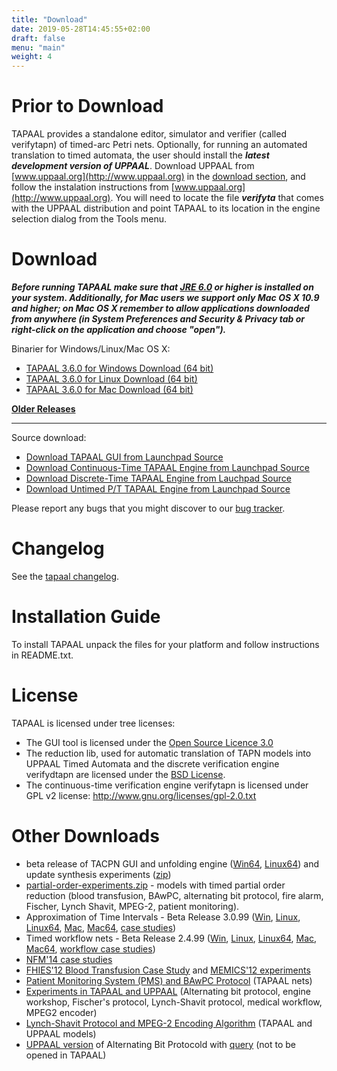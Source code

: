 ```yaml
---
title: "Download"
date: 2019-05-28T14:45:55+02:00
draft: false
menu: "main"
weight: 4
---
```



# Prior to Download

TAPAAL provides a standalone editor, simulator and verifier (called verifytapn) of timed-arc Petri nets. Optionally, for running an automated translation to timed automata, the user should install the ***latest development version of UPPAAL***. 
Download UPPAAL from [www.uppaal.org](http://www.uppaal.org) in the [download section](http://www.it.uu.se/research/group/darts/uppaal/download.shtml), and follow the instalation instructions from [www.uppaal.org](http://www.uppaal.org). You will need to locate the file ***verifyta*** that comes with the UPPAAL distribution and point TAPAAL to its location in the engine selection dialog from the Tools menu.
		
# Download

***Before running TAPAAL make sure that [JRE 6.0](http://java.sun.com/javase/downloads/) or higher is installed on your system. Additionally, for Mac users we support only Mac OS X 10.9 and higher; on Mac OS X remember to allow applications downloaded from anywhere (in System Preferences and Security & Privacy tab or right-click on the application and choose "open").***

Binarier for Windows/Linux/Mac OS X:

  * [TAPAAL 3.6.0 for Windows Download (64 bit)](/fileadmin/download/tapaal-3.6/tapaal-3.6.0-win64.zip)
  * [TAPAAL 3.6.0 for Linux Download (64 bit)](/fileadmin/download/tapaal-3.6/tapaal-3.6.0-linux64.zip)
  * [TAPAAL 3.6.0 for Mac Download (64 bit)](/fileadmin/download/tapaal-3.6/tapaal-3.6.0-mac64.dmg)
  
[**Older Releases**](download/older-releases/)

-----------------------

Source download:

  * [Download TAPAAL GUI from Launchpad Source](https://code.launchpad.net/tapaal/)
  * [Download Continuous-Time TAPAAL Engine from Launchpad Source](https://code.launchpad.net/verifytapn)
  * [Download Discrete-Time TAPAAL Engine from Lauchpad Source](https://code.launchpad.net/verifydtapn)
  * [Download Untimed P/T TAPAAL Engine from Launchpad Source](https://code.launchpad.net/verifypn)

Please report any bugs that you might discover to our [bug tracker](https://bugs.launchpad.net/tapaal).

# Changelog

See the [tapaal changelog](download/changelog).

# Installation Guide
To install TAPAAL unpack the files for your platform and follow instructions in README.txt.

# License 
TAPAAL is licensed under tree licenses: 

  * The GUI tool is licensed under the [Open Source Licence 3.0](http://www.opensource.org/licenses/osl-3.0.php)
  * The reduction lib, used for automatic translation of TAPN models into UPPAAL Timed Automata and the discrete verification engine verifydtapn are licensed under the [BSD License](http://www.opensource.org/licenses/bsd-license.php). 
  * The continuous-time verification engine verifytapn is licensed under GPL v2 license: http://www.gnu.org/licenses/gpl-2.0.txt
  		
# Other Downloads
<ul><li>beta release of TACPN GUI and unfolding engine (<a href="/fileadmin/download/tapaal-3.5/tapaal-dev-beta1-win64.zip" title="Initiates file download" class="download" >Win64</a>, <a href="/fileadmin/download/tapaal-3.5/tapaal-dev-beta1-linux64.zip" title="Initiates file download" class="download" >Linux64</a>) and update synthesis experiments (<a href="/fileadmin/download/tapaal-3.5/experiments.zip" title="Initiates file download" class="download" >zip</a>)</li><li><a href="/fileadmin/download/resources/partial-order-experiments.zip" title="Initiates file download" class="download" >partial-order-experiments.zip</a> - models with timed partial order reduction (blood transfusion, BAwPC, alternating bit protocol, fire alarm, Fischer, Lynch Shavit, MPEG-2, patient monitoring).</li><li>Approximation of Time Intervals - Beta Release 3.0.99 (<a href="/fileadmin/download/tapaal-3.0/tapaal-3.0.99-win.zip" title="Initiates file download" class="download" >Win</a>, <a href="/fileadmin/download/tapaal-3.0/tapaal-3.0.99-linux.zip" title="Initiates file download" class="download" >Linux</a>, <a href="/fileadmin/download/tapaal-3.0/tapaal-3.0.99-linux64.zip" title="Initiates file download" class="download" >Linux64</a>, <a href="/fileadmin/download/tapaal-3.0/tapaal-3.0.99-mac.dmg" title="Initiates file download" class="download" >Mac</a>, <a href="/fileadmin/download/tapaal-3.0/tapaal-3.0.99-mac64.dmg" title="Initiates file download" class="download" >Mac64</a>, <a href="/fileadmin/download/tapaal-3.0/models.zip" title="Initiates file download" class="download" >case studies</a>)</li><li>Timed workflow nets - Beta Release 2.4.99 (<a href="/fileadmin/download/tapaal-2.4/tapaal-2.4.99-win.zip" title="Initiates file download" class="download" >Win</a>, <a href="/fileadmin/download/tapaal-2.4/tapaal-2.4.99-linux.zip" title="Initiates file download" class="download" >Linux</a>, <a href="/fileadmin/download/tapaal-2.4/tapaal-2.4.99-linux64.zip" title="Initiates file download" class="download" >Linux64</a>, <a href="/fileadmin/download/tapaal-2.4/tapaal-2.4.99-mac.dmg" title="Initiates file download" class="download" >Mac</a>, <a href="/fileadmin/download/tapaal-2.4/tapaal-2.4.99-mac64.dmg" title="Initiates file download" class="download" >Mac64</a>, <a href="/fileadmin/download/tapaal-2.4/workflows.zip" title="Initiates file download" class="download" >workflow case studies</a>)</li><li><a href="/fileadmin/download/resources/nfm14-experiments.zip" title="Initiates file download" class="download" >NFM'14 case studies</a></li><li><a href="/fileadmin/download/resources/FHIES12-blood-transfusion.zip" title="Initiates file download" class="download" >FHIES'12 Blood Transfusion Case Study</a> and&nbsp;<a href="/fileadmin/download/resources/MEMICS-experiments.zip" title="Initiates file download" class="download" >MEMICS'12 experiments</a></li><li><a href="/fileadmin/download/resources/PMS-BAwPC.zip" title="Initiates file download" class="download" >Patient Monitoring System (PMS) and BAwPC Protocol</a> (TAPAAL nets)</li><li><a href="/fileadmin/download/resources/experiments-journal.zip" class="download" >Experiments in TAPAAL and UPPAAL</a> (Alternating bit protocol, engine workshop, Fischer's protocol, Lynch-Shavit protocol, medical workflow, MPEG2 encoder)</li><li><a href="/fileadmin/download/resources/lynch-shavit-and-mpeg2-models.zip" class="download" >Lynch-Shavit Protocol and MPEG-2 Encoding Algorithm</a> (TAPAAL and UPPAAL models)</li><li><a href="/../fileadmin/download/tapaal-1.1/abp.xml" title="Initiates file download" class="download" >UPPAAL version</a> of Alternating Bit Protocold with <a href="/../fileadmin/download/tapaal-1.1/abp.q" title="Initiates file download" class="download" >query</a> (not to be opened in TAPAAL)</li></ul>
